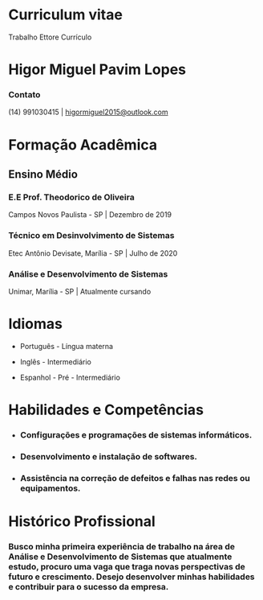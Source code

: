 # Curriculum vitae

Trabalho Ettore Currículo

# **Higor Miguel Pavim Lopes**

### Contato

(14) 991030415  |  higormiguel2015@outlook.com

# Formação Acadêmica
 
## Ensino Médio

### E.E Prof. Theodorico de Oliveira
Campos Novos Paulista - SP | Dezembro de 2019

### Técnico em Desinvolvimento de Sistemas
Etec Antônio Devisate, Marília - SP | Julho de 2020

### Análise e Desenvolvimento de Sistemas
Unimar, Marília - SP | Atualmente cursando

# Idiomas

- Português - Língua materna

- Inglês - Intermediário

- Espanhol - Pré - Intermediário

# Habilidades e Competências
 
- ### Configurações e programações de sistemas informáticos.

- ### Desenvolvimento e instalação de softwares.

- ### Assistência na correção de defeitos e falhas nas redes ou equipamentos.

# Histórico Profissional

### Busco minha primeira experiência de trabalho na área de Análise e Desenvolvimento de Sistemas que atualmente estudo, procuro uma vaga que traga novas perspectivas de futuro e crescimento. Desejo desenvolver minhas habilidades e contribuir para o sucesso da empresa. 
